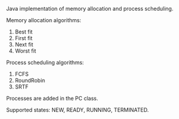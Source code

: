 Java implementation of memory allocation and process scheduling.


Memory allocation algorithms:
1) Best fit
2) First fit
3) Next fit
4) Worst fit

Process scheduling algorithms:
1) FCFS
2) RoundRobin
3) SRTF

Processes are added in the PC class.

Supported states: NEW, READY, RUNNING, TERMINATED.
